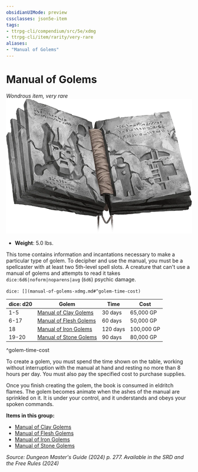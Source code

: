 ```yaml
---
obsidianUIMode: preview
cssclasses: json5e-item
tags:
- ttrpg-cli/compendium/src/5e/xdmg
- ttrpg-cli/item/rarity/very-rare
aliases: 
- "Manual of Golems"
---
```

# Manual of Golems
*Wondrous item, very rare*  
![](Інструменти%20ДМ/CLI/items/img/manual-of-golems.webp#right)

- **Weight**: 5.0 lbs.

This tome contains information and incantations necessary to make a particular type of golem. To decipher and use the manual, you must be a spellcaster with at least two 5th-level spell slots. A creature that can't use a manual of golems and attempts to read it takes `dice:6d6|noform|noparens|avg` (`6d6`) psychic damage.

`dice: [](manual-of-golems-xdmg.md#^golem-time-cost)`

| dice: d20 | Golem | Time | Cost |
|-----------|-------|------|------|
| 1-5 | [Manual of Clay Golems](Інструменти%20ДМ/CLI/items/manual-of-clay-golems-xdmg.md) | 30 days | 65,000 GP |
| 6-17 | [Manual of Flesh Golems](Інструменти%20ДМ/CLI/items/manual-of-flesh-golems-xdmg.md) | 60 days | 50,000 GP |
| 18 | [Manual of Iron Golems](Інструменти%20ДМ/CLI/items/manual-of-iron-golems-xdmg.md) | 120 days | 100,000 GP |
| 19-20 | [Manual of Stone Golems](Інструменти%20ДМ/CLI/items/manual-of-stone-golems-xdmg.md) | 90 days | 80,000 GP |
^golem-time-cost

To create a golem, you must spend the time shown on the table, working without interruption with the manual at hand and resting no more than 8 hours per day. You must also pay the specified cost to purchase supplies.

Once you finish creating the golem, the book is consumed in eldritch flames. The golem becomes animate when the ashes of the manual are sprinkled on it. It is under your control, and it understands and obeys your spoken commands.

**Items in this group:**

- [Manual of Clay Golems](Інструменти%20ДМ/CLI/items/manual-of-clay-golems-xdmg.md)
- [Manual of Flesh Golems](Інструменти%20ДМ/CLI/items/manual-of-flesh-golems-xdmg.md)
- [Manual of Iron Golems](Інструменти%20ДМ/CLI/items/manual-of-iron-golems-xdmg.md)
- [Manual of Stone Golems](Інструменти%20ДМ/CLI/items/manual-of-stone-golems-xdmg.md)

*Source: Dungeon Master's Guide (2024) p. 277. Available in the <span title='Systems Reference Document (5.2)'>SRD</span> and the Free Rules (2024)*